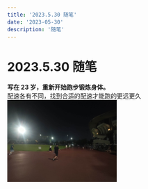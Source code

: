 ```yaml
---
title: '2023.5.30 随笔'
date: '2023-05-30'
description: '随笔'
---
```


# 2023.5.30 随笔

**写在 23 岁，重新开始跑步锻炼身体。**  
配速各有不同，找到合适的配速才能跑的更远更久
<img src="https://raw.githubusercontent.com/qingnichimi/pictrue/master/blog/IMG_20230530_200951(1).jpg" alt="跑步图片" style="width:50%; height:auto;">
